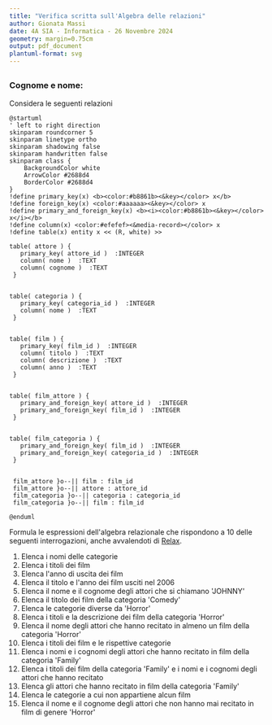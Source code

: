 ```yaml
---
title: "Verifica scritta sull'Algebra delle relazioni"
author: Gionata Massi
date: 4A SIA - Informatica - 26 Novembre 2024
geometry: margin=0.75cm
output: pdf_document
plantuml-format: svg
---
```


##

### Cognome e nome:

Considera le seguenti relazioni

```plantuml height=40%
@startuml
' left to right direction
skinparam roundcorner 5
skinparam linetype ortho
skinparam shadowing false
skinparam handwritten false
skinparam class {
    BackgroundColor white
    ArrowColor #2688d4
    BorderColor #2688d4
}
!define primary_key(x) <b><color:#b8861b><&key></color> x</b>
!define foreign_key(x) <color:#aaaaaa><&key></color> x
!define primary_and_foreign_key(x) <b><i><color:#b8861b><&key></color> x</i></b>
!define column(x) <color:#efefef><&media-record></color> x
!define table(x) entity x << (R, white) >>

table( attore ) {
   primary_key( attore_id )  :INTEGER
   column( nome )  :TEXT
   column( cognome )  :TEXT
 }


table( categoria ) {
   primary_key( categoria_id )  :INTEGER
   column( nome )  :TEXT
 }


table( film ) {
   primary_key( film_id )  :INTEGER
   column( titolo )  :TEXT
   column( descrizione )  :TEXT
   column( anno )  :TEXT
 }


table( film_attore ) {
   primary_and_foreign_key( attore_id )  :INTEGER
   primary_and_foreign_key( film_id )  :INTEGER
 }


table( film_categoria ) {
   primary_and_foreign_key( film_id )  :INTEGER
   primary_and_foreign_key( categoria_id )  :INTEGER
 }


 film_attore }o--|| film : film_id
 film_attore }o--|| attore : attore_id
 film_categoria }o--|| categoria : categoria_id
 film_categoria }o--|| film : film_id

@enduml

```

Formula le espressioni dell'algebra relazionale che rispondono a 10 delle seguenti interrogazioni, anche avvalendoti di [Relax](https://dbis-uibk.github.io/relax/calc/gist/ffeaa1bca8f4fd82c50b377d19f70e7d).

1. Elenca i nomi delle categorie
2. Elenca i titoli dei film
3.  Elenca l'anno di uscita dei film
4. Elenca il titolo e l'anno dei film usciti nel 2006
5. Elenca il nome e il cognome degli attori che si chiamano 'JOHNNY'
6. Elenca il titolo dei film della categoria 'Comedy'
7. Elenca le categorie diverse da 'Horror'
8. Elenca i titoli e la descrizione dei film della categoria 'Horror'
9. Elenca il nome degli attori che hanno recitato in almeno un film della categoria 'Horror'
10. Elenca i titoli dei film e le rispettive categorie
11. Elenca i nomi e i cognomi degli attori che hanno recitato in film della categoria 'Family'
12. Elenca i titoli dei film della categoria 'Family' e i nomi e i cognomi degli attori che hanno recitato
13. Elenca gli attori che hanno recitato in film della categoria 'Family'
14. Elenca le categorie a cui non appartiene alcun film
15. Elenca il nome e il cognome degli attori che non hanno mai recitato in film di genere 'Horror'
